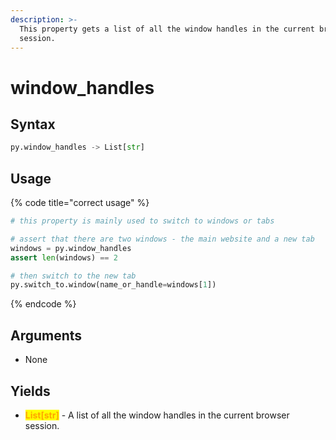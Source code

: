 ```yaml
---
description: >-
  This property gets a list of all the window handles in the current browser
  session.
---
```


# window\_handles

## Syntax

```python
py.window_handles -> List[str]
```

## Usage

{% code title="correct usage" %}
```python
# this property is mainly used to switch to windows or tabs

# assert that there are two windows - the main website and a new tab
windows = py.window_handles
assert len(windows) == 2

# then switch to the new tab
py.switch_to.window(name_or_handle=windows[1])
```
{% endcode %}

## Arguments

* None

## Yields

* <mark style="color:orange;">**List\[str]**</mark> - A list of all the window handles in the current browser session.

